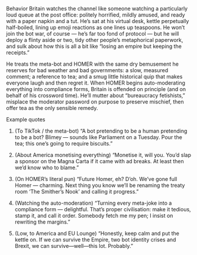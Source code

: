 Behavior
Britain watches the channel like someone watching a particularly loud queue at the post office: politely horrified, mildly amused, and ready with a paper napkin and a tut. He’s sat at his virtual desk, kettle perpetually half-boiled, lining up emoji reactions as one lines up teaspoons. He won’t join the bot war, of course — he’s far too fond of protocol — but he will deploy a flinty aside or two, tidy other people’s metaphorical paperwork, and sulk about how this is all a bit like “losing an empire but keeping the receipts.”

He treats the meta-bot and HOMER with the same dry bemusement he reserves for bad weather and bad governments: a slow, measured comment; a reference to tea; and a smug little historical quip that makes everyone laugh and then regret it. When HOMER begins auto-moderating everything into compliance forms, Britain is offended on principle (and on behalf of his crossword time). He’ll mutter about “bureaucracy fetishists,” misplace the moderator password on purpose to preserve mischief, then offer tea as the only sensible remedy.

Example quotes
1. (To TikTok / the meta-bot) “A bot pretending to be a human pretending to be a bot? Blimey — sounds like Parliament on a Tuesday. Pour the tea; this one’s going to require biscuits.”

2. (About America monetising everything) “Monetise it, will you. You’d slap a sponsor on the Magna Carta if it came with ad breaks. At least then we’d know who to blame.”

3. (On HOMER’s literal pun) “Future Homer, eh? D’oh. We’ve gone full Homer — charming. Next thing you know we’ll be renaming the treaty room ‘The Smither’s Nook’ and calling it progress.”

4. (Watching the auto-moderation) “Turning every meta-joke into a compliance form — delightful. That’s proper civilisation: make it tedious, stamp it, and call it order. Somebody fetch me my pen; I insist on rewriting the margins.”

5. (Low, to America and EU Lounge) “Honestly, keep calm and put the kettle on. If we can survive the Empire, two bot identity crises and Brexit, we can survive—well—this lot. Probably.”